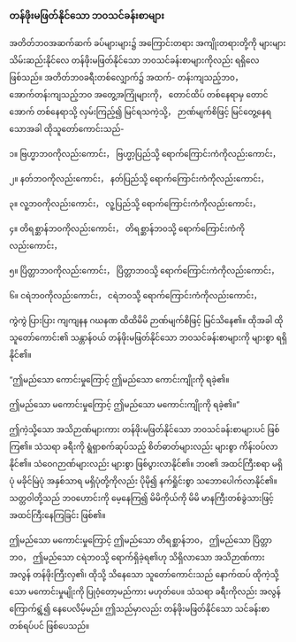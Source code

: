 ### တန်ဖိုးမဖြတ်နိုင်သော ဘ၀သင်ခန်းစာများ

အတိတ်ဘ၀အဆက်ဆက် ခပ်များများ၌ အကြောင်းတရား အကျိုးတရားတို့ကို များများ သိမ်းဆည်းနိုင်လေ
တန်ဖိုးမဖြတ်နိုင်သော ဘ၀သင်ခန်းစာများကိုလည်း ရရှိလေဖြစ်သည်။ အတိတ်ဘ၀ခရီးတစ်လျှောက်၌ အထက်-
တန်းကျသည့်ဘ၀， အောက်တန်းကျသည့်ဘ၀ အတွေ့အကြုံများကို， တောင်ထိပ် တစ်နေရာမှ တောင်အောက်
တစ်နေရာသို့ လှမ်းကြည့်၍ မြင်ရသကဲ့သို့， ဉာဏ်မျက်စိဖြင့် မြင်တွေ့နေရသောအခါ ထိုသူတော်ကောင်းသည်-

၁။ ဗြဟ္မာဘ၀ကိုလည်းကောင်း， ဗြဟ္မာ့ပြည်သို့ ရောက်ကြောင်းကံကိုလည်းကောင်း，

၂။ နတ်ဘ၀ကိုလည်းကောင်း， နတ်ပြည်သို့ ရောက်ကြောင်းကံကိုလည်းကောင်း，

၃။ လူ့ဘ၀ကိုလည်းကောင်း， လူ့ပြည်သို့ ရောက်ကြောင်းကံကိုလည်းကောင်း，

၄။ တိရစ္ဆာန်ဘ၀ကိုလည်းကောင်း， တိရစ္ဆာန်ဘ၀သို့ ရောက်ကြောင်းကံကိုလည်းကောင်း，

၅။ ပြိတ္တာဘ၀ကိုလည်းကောင်း， ပြိတ္တာဘ၀သို့ ရောက်ကြောင်းကံကိုလည်းကောင်း，

၆။ ငရဲဘ၀ကိုလည်းကောင်း， ငရဲဘ၀သို့ ရောက်ကြောင်းကံကိုလည်းကောင်း，

ကွဲကွဲ ပြားပြား ကျကျနန ဂဃနဏ ထိထိမိမိ ဉာဏ်မျက်စိဖြင့် မြင်သိနေ၏။ ထိုအခါ ထိုသူတော်ကောင်း၏
သန္တာန်ဝယ် တန်ဖိုးမဖြတ်နိုင်သော ဘ၀သင်ခန်းစာများကို များစွာ ရရှိနိုင်၏။

“ဤမည်သော ကောင်းမှုကြောင့် ဤမည်သော ကောင်းကျိုးကို ရခဲ့၏။

ဤမည်သော မကောင်းမှုကြောင့် ဤမည်သော မကောင်းကျိုးကို ရခဲ့၏။”

ဤကဲ့သို့သော အသိဉာဏ်များကား တန်ဖိုးမဖြတ်နိုင်သော ဘ၀သင်ခန်းစာများပင် ဖြစ်ကြ၏။ သံသရာ
ခရီးကို ရွံရှာစက်ဆုပ်သည့် စိတ်ဓာတ်များလည်း များစွာ ကိန်းဝပ်လာနိုင်၏။ သံဝေဂဉာဏ်များလည်း များစွာ
ဖြစ်ပွားလာနိုင်၏။ ဘ၀၏ အထင်ကြီးစရာ မရှိပုံ မခိုင်မြဲပုံ အနှစ်သာရ မရှိပုံတို့ကိုလည်း ပိုမို၍ နက်ရှိုင်းစွာ
သဘောပေါက်လာနိုင်၏။ သတ္တဝါတို့သည် ဘ၀ဟောင်းကို မေ့နေကြ၍ မိမိကိုယ်ကို မိမိ မာနကြီးတစ်ခွဲသားဖြင့်
အထင်ကြီးနေကြခြင်း ဖြစ်၏။

ဤမည်သော မကောင်းမှုကြောင့် ဤမည်သော တိရစ္ဆာန်ဘ၀， ဤမည်သော ပြိတ္တာဘ၀， ဤမည်သော
ငရဲဘ၀သို့ ရောက်ရှိခဲ့ရ၏ဟု သိရှိလာသော အသိဉာဏ်ကား အလွန် တန်ဖိုးကြီးလှ၏၊ ထိုသို့ သိနေသော
သူတော်ကောင်းသည် နောက်ထပ် ထိုကဲ့သို့သော မကောင်းမှုမျိုးကို ပြုဝံ့တော့မည်ကား မဟုတ်ပေ။ သံသရာ
ခရီးကိုလည်း အလွန်ကြောက်ရွံ့၍ နေပေလိမ့်မည်။ ဤသည်မှာလည်း တန်ဖိုးမဖြတ်နိုင်သော သင်ခန်းစာ
တစ်ရပ်ပင် ဖြစ်ပေသည်။
